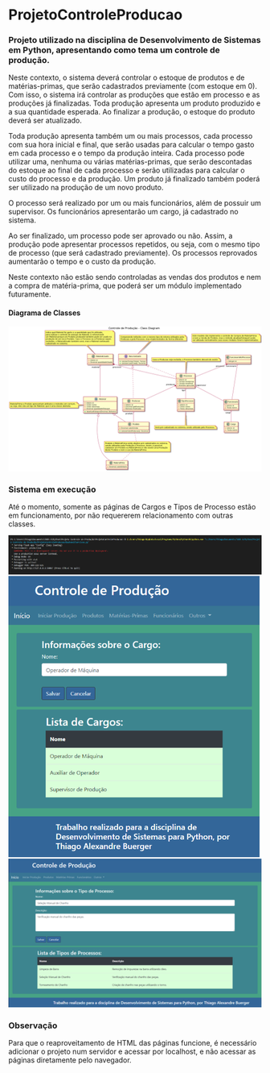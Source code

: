 # ProjetoControleProducao

### Projeto utilizado na disciplina de Desenvolvimento de Sistemas em Python, apresentando como tema um controle de produção.

Neste contexto, o sistema deverá controlar o estoque de produtos e de matérias-primas, que serão cadastrados previamente (com estoque em 0). Com isso, o sistema irá controlar as produções que estão em processo e as produções já finalizadas. Toda produção apresenta um produto produzido e a sua quantidade esperada. Ao finalizar a produção, o estoque do produto deverá ser atualizado.

Toda produção apresenta também um ou mais processos, cada processo com sua hora inicial e final, que serão usadas para calcular o tempo gasto em cada processo e o tempo da produção inteira. Cada processo pode utilizar uma, nenhuma ou várias matérias-primas, que serão descontadas do estoque ao final de cada processo e serão utilizadas para calcular o custo do processo e da produção. Um produto já finalizado também poderá ser utilizado na produção de um novo produto.

O processo será realizado por um ou mais funcionários, além de possuir um supervisor. Os funcionários apresentarão um cargo, já cadastrado no sistema.

Ao ser finalizado, um processo pode ser aprovado ou não. Assim, a produção pode apresentar processos repetidos, ou seja, com o mesmo tipo de processo (que será cadastrado previamente). Os processos reprovados aumentarão o tempo e o custo da produção.

Neste contexto não estão sendo controladas as vendas dos produtos e nem a compra de matéria-prima, que poderá ser um módulo implementado futuramente.

#### Diagrama de Classes

<img src="Diagrama de classes - Controle de Produção.png" heigth="500" width="800">

### Sistema em execução

Até o momento, somente as páginas de Cargos e Tipos de Processo estão em funcionamento, por não requererem relacionamento com outras classes.

<img src="Prints/servidor.png" heigth="300" width="800">

<img src="Prints/tela_cargos.png" heigth="800" width="500">

<img src="Prints/tela_tipos_processo.png" heigth="500" width="800">

### Observação

Para que o reaproveitamento de HTML das páginas funcione, é necessário adicionar o projeto num servidor e acessar por localhost, e não acessar as páginas diretamente pelo navegador.